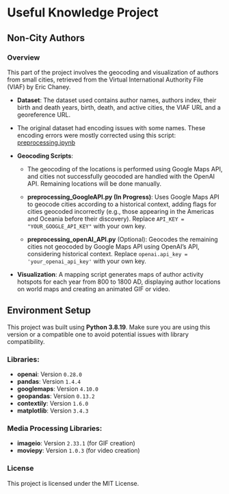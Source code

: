 
# Useful Knowledge Project

## Non-City Authors

### Overview
This part of the project involves the geocoding and visualization of authors from small cities, retrieved from the Virtual International Authority File (VIAF) by Eric Chaney.

- **Dataset**: The dataset used contains author names, authors index, their birth and death years, birth, death, and active cities, the VIAF URL and  a georeference URL.
- The original dataset had encoding issues with some names. These encoding errors were mostly corrected using this script: 
[preprocessing.ipynb](https://github.com/lorenafc/Capita_Selecta_RHI50403/blob/main/preprocessing.ipynb)

- **Geocoding Scripts**:
  - The geocoding of the locations is performed using Google Maps API, and cities not successfully geocoded are handled with the OpenAI API. Remaining locations will be done manually.

  - **preprocessing_GoogleAPI.py (In Progress)**: Uses Google Maps API to geocode cities according to a historical context, adding flags for cities geocoded incorrectly (e.g., those appearing in the Americas and Oceania before their discovery). Replace `API_KEY = "YOUR_GOOGLE_API_KEY"` with your own key.

  - **preprocessing_openAI_API.py** (Optional): Geocodes the remaining cities not geocoded by Google Maps API using OpenAI’s API, considering historical context. Replace `openai.api_key = 'your_openai_api_key'` with your own key.

- **Visualization**: A mapping script generates maps of author activity hotspots for each year from 800 to 1800 AD, displaying author locations on world maps and creating an animated GIF or video.

## Environment Setup

This project was built using **Python 3.8.19**. Make sure you are using this version or a compatible one to avoid potential issues with library compatibility.

### Libraries:
- **openai**: Version `0.28.0`
- **pandas**: Version `1.4.4`
- **googlemaps**: Version `4.10.0`
- **geopandas**: Version `0.13.2`
- **contextily**: Version `1.6.0`
- **matplotlib**: Version `3.4.3`

### Media Processing Libraries:
- **imageio**: Version `2.33.1` (for GIF creation)
- **moviepy**: Version `1.0.3` (for video creation)

### License
This project is licensed under the MIT License.
